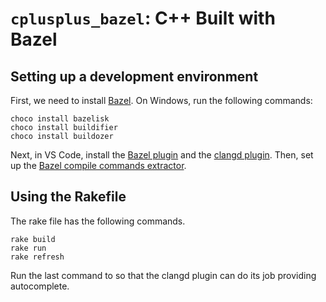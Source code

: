 # ``cplusplus_bazel``: C++ Built with Bazel

## Setting up a development environment

First, we need to install [Bazel](http://bazel.build). On Windows, run the following commands:

```
choco install bazelisk
choco install buildifier
choco install buildozer
```

Next, in VS Code, install the [Bazel plugin](https://marketplace.visualstudio.com/items?itemName=BazelBuild.vscode-bazel) and the [clangd plugin](https://marketplace.visualstudio.com/items?itemName=llvm-vs-code-extensions.vscode-clangd). Then, set up the [Bazel compile commands extractor](https://github.com/hedronvision/bazel-compile-commands-extractor).

## Using the Rakefile

The rake file has the following commands.

```
rake build
rake run
rake refresh
```

Run the last command to so that the clangd plugin can do its job providing autocomplete.